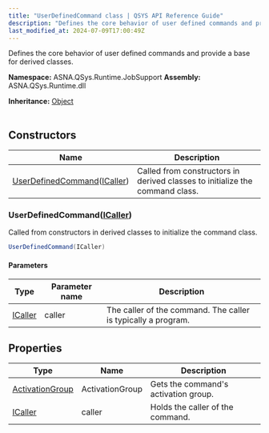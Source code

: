 ```yaml
---
title: "UserDefinedCommand class | QSYS API Reference Guide"
description: "Defines the core behavior of user defined commands and provide a base for derived classes. "
last_modified_at: 2024-07-09T17:00:49Z
---
```


Defines the core behavior of user defined commands and provide a base for derived classes.

**Namespace:** ASNA.QSys.Runtime.JobSupport
**Assembly:** ASNA.QSys.Runtime.dll

**Inheritance:** [Object](https://docs.microsoft.com/en-us/dotnet/api/system.object)
<br>
<br>

## Constructors

| Name | Description |
| --- | --- |
| [UserDefinedCommand](#userdefinedcommandicaller)([ICaller](/reference/runtime/qsys-runtime/i-caller.html)) | Called from constructors in derived classes to initialize the command class.

### UserDefinedCommand([ICaller](/reference/runtime/qsys-runtime/i-caller.html))

Called from constructors in derived classes to initialize the command class.

```cs
UserDefinedCommand(ICaller)
```

#### Parameters

| Type | Parameter name | Description
| --- | --- | ---
| [ICaller](/reference/runtime/qsys-runtime/i-caller.html) | caller | The caller of the command. The caller is typically a program.

## Properties

| Type | Name | Description
| --- | --- | --- 
| [ActivationGroup](/reference/runtime/qsys-runtime-job-support/activation-group.html) | ActivationGroup | Gets the command's activation group. |
| [ICaller](/reference/runtime/qsys-runtime/i-caller.html) | caller | Holds the caller of the command. |

